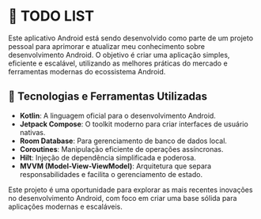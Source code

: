 # 📝 TODO LIST

Este aplicativo Android está sendo desenvolvido como parte de um projeto pessoal para aprimorar e atualizar meu conhecimento sobre desenvolvimento Android. O objetivo é criar uma aplicação simples, eficiente e escalável, utilizando as melhores práticas do mercado e ferramentas modernas do ecossistema Android.

## 🚀 Tecnologias e Ferramentas Utilizadas

- **Kotlin**: A linguagem oficial para o desenvolvimento Android.
- **Jetpack Compose**: O toolkit moderno para criar interfaces de usuário nativas.
- **Room Database**: Para gerenciamento de banco de dados local.
- **Coroutines**: Manipulação eficiente de operações assíncronas.
- **Hilt**: Injeção de dependência simplificada e poderosa.
- **MVVM (Model-View-ViewModel)**: Arquitetura que separa responsabilidades e facilita o gerenciamento de estado.


Este projeto é uma oportunidade para explorar as mais recentes inovações no desenvolvimento Android, com foco em criar uma base sólida para aplicações modernas e escaláveis.
